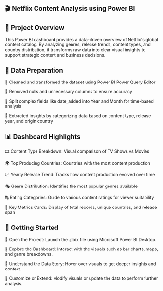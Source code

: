 ## 🎬 Netflix Content Analysis using Power BI



## 📌 Project Overview
This Power BI dashboard provides a data-driven overview of Netflix's global content catalog. By analyzing genres, release trends, content types, and country distribution, it transforms raw data into clear visual insights to support strategic content and business decisions.

## 🧹 Data Preparation
	Cleaned and transformed the dataset using Power BI Power Query Editor

	Removed nulls and unnecessary columns to ensure accuracy

	Split complex fields like date_added into Year and Month for time-based analysis

	Extracted insights by categorizing data based on content type, release year, and origin country


## 📊 Dashboard Highlights
🎞️ Content Type Breakdown: Visual comparison of TV Shows vs Movies

🌍 Top Producing Countries: Countries with the most content production

📈 Yearly Release Trend: Tracks how content production evolved over time

🎭 Genre Distribution: Identifies the most popular genres available

🔠 Rating Categories: Guide to various content ratings for viewer suitability

📌 Key Metrics Cards: Display of total records, unique countries, and release span


## 🚀 Getting Started
	Open the Project: Launch the .pbix file using Microsoft Power BI Desktop.

	Explore the Dashboard: Interact with the visuals such as bar charts, maps, and genre breakdowns.

	Understand the Data Story: Hover over visuals to get deeper insights and context.

	Customize or Extend: Modify visuals or update the data to perform further analysis.
